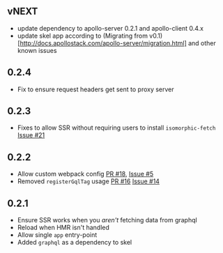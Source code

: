 ## vNEXT
 - update dependency to apollo-server 0.2.1 and apollo-client 0.4.x
 - update skel app according to (Migrating from v0.1)[http://docs.apollostack.com/apollo-server/migration.html] and other known issues

## 0.2.4
 - Fix to ensure request headers get sent to proxy server

## 0.2.3
 - Fixes to allow SSR without requiring users to install `isomorphic-fetch` [Issue #21](https://github.com/apollostack/saturn/issues/21)

## 0.2.2
 - Allow custom webpack config [PR #18](https://github.com/apollostack/saturn/pull/18), [Issue #5](https://github.com/apollostack/saturn/issues/5)
 - Removed `registerGqlTag` usage [PR #16](https://github.com/apollostack/saturn/pull/16) [Issue #14](https://github.com/apollostack/saturn/issues/14)

## 0.2.1

 - Ensure SSR works when you *aren't* fetching data from graphql
 - Reload when HMR isn't handled
 - Allow single `app` entry-point
 - Added `graphql` as a dependency to skel

